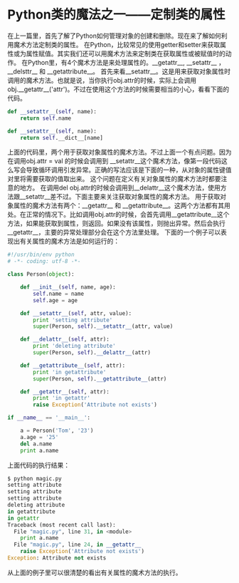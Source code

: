Python类的魔法之一——定制类的属性
=======

在上一篇里，首先了解了Python如何管理对象的创建和删除。现在来了解如何利用魔术方法定制类的属性。
在Python，比较常见的使用getter和setter来获取属性或为属性赋值。其实我们还可以用魔术方法来定制类在获取属性或被赋值时的动作。
在Python里，有4个魔术方法是来处理属性的。\_\_getattr\_\_, \_\_setattr\_\_ ，\_\_delsttr\_\_ 和 \_\_getattribute\_\_。
首先来看\_\_setattr\_\_。这是用来获取对象属性时调用的魔术方法。也就是说，当你执行obj.attr的时候，实际上会调用obj.\_\_getattr\_\_('attr')。不过在使用这个方法的时候需要相当的小心，看看下面的代码。
```python
def __setattr__(self, name):
    return self.name

def __setattr__(self, name):
    return self.__dict__[name]
```
上面的代码里，两个用于获取对象属性的魔术方法。不过上面一个有点问题。因为在调用obj.attr = val 的时候会调用到 \_\_setattr\_\_这个魔术方法，像第一段代码这么写会导致循环调用引发异常。正确的写法应该是下面的一种，从对象的属性键值对里将需要获取的值取出来。
这个问题在定义有关对象属性的魔术方法时都要注意的地方。
在调用del obj.attr的时候会调用到\_\_delattr\_\_这个魔术方法，使用方法跟\_\_setattr\_\_差不过。下面主要来关注获取对象属性的魔术方法。
用于获取对象属性的魔术方法有两个：\_\_getattr\_\_ 和 \_\_getattribute\_\_。这两个方法都有其用处。在正常的情况下。比如调用obj.attr的时候，会首先调用\_\_getattribute\_\_这个方法，如果能获取到属性，则返回。如果没有该属性，则抛出异常。然后会执行\_\_getattr\_\_，主要的异常处理部分会在这个方法里处理。
下面的一个例子可以表现出有关属性的魔术方法是如何运行的：
```python
#!/usr/bin/env python
# -*- coding: utf-8 -*-

class Person(object):

    def __init__(self, name, age):
        self.name = name
        self.age = age

    def __setattr__(self, attr, value):
        print 'setting attribute'
        super(Person, self).__setattr__(attr, value)

    def __delattr__(self, attr):
        print 'deleting attribute'
        super(Person, self).__delattr__(attr)

    def __getattribute__(self, attr):
        print 'in getattribute'
        super(Person, self).__getattribute__(attr)

    def __getattr__(self, attr):
        print 'in getattr'
        raise Exception('Attribute not exists')

if __name__ == '__main__':

    a = Person('Tom', '23')
    a.age = '25'
    del a.name
    print a.name
```
上面代码的执行结果：
```python
$ python magic.py
setting attribute
setting attribute
setting attribute
deleting attribute
in getattribute
in getattr
Traceback (most recent call last):
  File "magic.py", line 31, in <module>
    print a.name
  File "magic.py", line 24, in __getattr__
    raise Exception('Attribute not exists')
Exception: Attribute not exists
```
从上面的例子里可以很清楚的看出有关属性的魔术方法的执行。